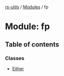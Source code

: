 [rs-utils](../README.md) / [Modules](../modules.md) / fp

# Module: fp

## Table of contents

### Classes

- [Either](../classes/fp.either.md)
